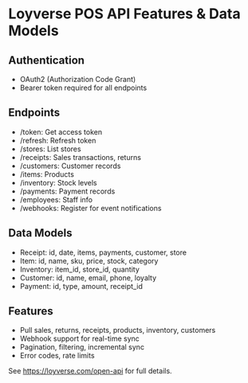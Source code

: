 # Loyverse POS API Features & Data Models

## Authentication
- OAuth2 (Authorization Code Grant)
- Bearer token required for all endpoints

## Endpoints
- /token: Get access token
- /refresh: Refresh token
- /stores: List stores
- /receipts: Sales transactions, returns
- /customers: Customer records
- /items: Products
- /inventory: Stock levels
- /payments: Payment records
- /employees: Staff info
- /webhooks: Register for event notifications

## Data Models
- Receipt: id, date, items, payments, customer, store
- Item: id, name, sku, price, stock, category
- Inventory: item_id, store_id, quantity
- Customer: id, name, email, phone, loyalty
- Payment: id, type, amount, receipt_id

## Features
- Pull sales, returns, receipts, products, inventory, customers
- Webhook support for real-time sync
- Pagination, filtering, incremental sync
- Error codes, rate limits

See https://loyverse.com/open-api for full details.